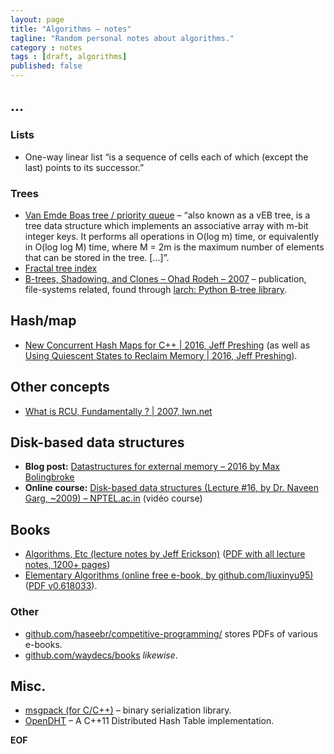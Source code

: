 ```yaml
---
layout: page
title: "Algorithms – notes"
tagline: "Random personal notes about algorithms."
category : notes
tags : [draft, algorithms]
published: false
---
```


## ...


### Lists

* One-way linear list “is a sequence of cells each of which (except the last)
  points to its successor.”

### Trees

* [Van Emde Boas tree / priority queue](https://en.wikipedia.org/wiki/Van_Emde_Boas_tree)
  – “also known as a vEB tree, is a tree data structure which implements an
  associative array with m-bit integer keys. It performs all operations in
  O(log m) time, or equivalently in O(log log M) time, where M = 2m is the
  maximum number of elements that can be stored in the tree. [...]”.
* [Fractal tree index](https://en.wikipedia.org/wiki/Fractal_tree_index)
* [B-trees, Shadowing, and Clones – Ohad Rodeh – 2007](http://liw.fi/larch/ohad-btrees-shadowing-clones.pdf)
  – publication, file-systems related, found through
  [larch: Python B-tree library](http://liw.fi/larch/).

## Hash/map

* [New Concurrent Hash Maps for C++ | 2016, Jeff Preshing](http://preshing.com/20160201/new-concurrent-hash-maps-for-cpp/)
  (as well as [Using Quiescent States to Reclaim Memory | 2016, Jeff Preshing](http://preshing.com/20160726/using-quiescent-states-to-reclaim-memory/)).

## Other concepts

* [What is RCU, Fundamentally ? | 2007, lwn.net](https://lwn.net/Articles/262464/)

## Disk-based data structures

* __Blog post:__ [Datastructures for external memory – 2016 by Max Bolingbroke](http://blog.omega-prime.co.uk/?p=197)
* __Online course:__ [Disk-based data structures (Lecture #16, by Dr. Naveen Garg, ~2009) – NPTEL.ac.in](http://nptel.ac.in/courses/106102064/16) (vidéo course)


## Books

* [Algorithms, Etc (lecture notes by Jeff Erickson)](http://jeffe.cs.illinois.edu/teaching/algorithms/)
  ([PDF with all lecture notes, 1200+ pages](http://jeffe.cs.illinois.edu/teaching/algorithms/everything.pdf))
* [Elementary Algorithms (online free e-book, by github.com/liuxinyu95)](https://github.com/liuxinyu95/AlgoXY)
  ([PDF v0.618033](https://github.com/liuxinyu95/AlgoXY/releases/download/v0.618033/elementary-algorithms.pdf)).

### Other

* [github.com/haseebr/competitive-programming/](https://github.com/haseebr/competitive-programming/tree/master/Materials)
  stores PDFs of various e-books.
* [github.com/waydecs/books](https://github.com/waydecs/books) _likewise_.

## Misc.

* [msgpack (for C/C++)](https://github.com/msgpack/msgpack-c)
  – binary serialization library.
* [OpenDHT](https://github.com/savoirfairelinux/opendht)
  – A C++11 Distributed Hash Table implementation.

__EOF__
